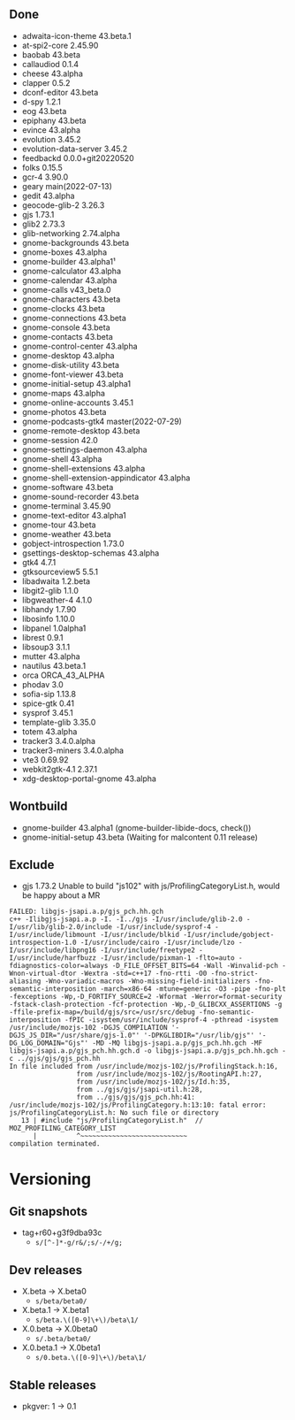 ## Done
- adwaita-icon-theme 43.beta.1
- at-spi2-core 2.45.90
- baobab 43.beta
- callaudiod 0.1.4
- cheese 43.alpha
- clapper 0.5.2
- dconf-editor 43.beta
- d-spy 1.2.1
- eog 43.beta
- epiphany 43.beta
- evince 43.alpha
- evolution 3.45.2
- evolution-data-server 3.45.2
- feedbackd 0.0.0+git20220520
- folks 0.15.5
- gcr-4 3.90.0
- geary main(2022-07-13)
- gedit 43.alpha
- geocode-glib-2 3.26.3
- gjs 1.73.1
- glib2 2.73.3
- glib-networking 2.74.alpha
- gnome-backgrounds 43.beta
- gnome-boxes 43.alpha
- gnome-builder 43.alpha1¹
- gnome-calculator 43.alpha
- gnome-calendar 43.alpha
- gnome-calls v43_beta.0
- gnome-characters 43.beta
- gnome-clocks 43.beta
- gnome-connections 43.beta
- gnome-console 43.beta
- gnome-contacts 43.beta
- gnome-control-center 43.alpha
- gnome-desktop 43.alpha
- gnome-disk-utility 43.beta
- gnome-font-viewer 43.beta
- gnome-initial-setup 43.alpha1
- gnome-maps 43.alpha
- gnome-online-accounts 3.45.1
- gnome-photos 43.beta
- gnome-podcasts-gtk4 master(2022-07-29)
- gnome-remote-desktop 43.beta
- gnome-session 42.0
- gnome-settings-daemon 43.alpha
- gnome-shell 43.alpha
- gnome-shell-extensions 43.alpha
- gnome-shell-extension-appindicator 43.alpha
- gnome-software 43.beta
- gnome-sound-recorder 43.beta
- gnome-terminal 3.45.90
- gnome-text-editor 43.alpha1
- gnome-tour 43.beta
- gnome-weather 43.beta
- gobject-introspection 1.73.0
- gsettings-desktop-schemas 43.alpha
- gtk4 4.7.1
- gtksourceview5 5.5.1
- libadwaita 1.2.beta
- libgit2-glib 1.1.0
- libgweather-4 4.1.0
- libhandy 1.7.90
- libosinfo 1.10.0
- libpanel 1.0alpha1
- librest 0.9.1
- libsoup3 3.1.1
- mutter 43.alpha
- nautilus 43.beta.1
- orca ORCA_43_ALPHA
- phodav 3.0
- sofia-sip 1.13.8
- spice-gtk 0.41
- sysprof 3.45.1
- template-glib 3.35.0
- totem 43.alpha
- tracker3 3.4.0.alpha
- tracker3-miners 3.4.0.alpha
- vte3 0.69.92
- webkit2gtk-4.1 2.37.1
- xdg-desktop-portal-gnome 43.alpha


## Wontbuild
- gnome-builder 43.alpha1 (gnome-builder-libide-docs, check())
- gnome-initial-setup 43.beta (Waiting for malcontent 0.11 release)


## Exclude
- gjs 1.73.2 Unable to build "js102" with js/ProfilingCategoryList.h, would be happy about a MR
```
FAILED: libgjs-jsapi.a.p/gjs_pch.hh.gch
c++ -Ilibgjs-jsapi.a.p -I. -I../gjs -I/usr/include/glib-2.0 -I/usr/lib/glib-2.0/include -I/usr/include/sysprof-4 -I/usr/include/libmount -I/usr/include/blkid -I/usr/include/gobject-introspection-1.0 -I/usr/include/cairo -I/usr/include/lzo -I/usr/include/libpng16 -I/usr/include/freetype2 -I/usr/include/harfbuzz -I/usr/include/pixman-1 -flto=auto -fdiagnostics-color=always -D_FILE_OFFSET_BITS=64 -Wall -Winvalid-pch -Wnon-virtual-dtor -Wextra -std=c++17 -fno-rtti -O0 -fno-strict-aliasing -Wno-variadic-macros -Wno-missing-field-initializers -fno-semantic-interposition -march=x86-64 -mtune=generic -O3 -pipe -fno-plt -fexceptions -Wp,-D_FORTIFY_SOURCE=2 -Wformat -Werror=format-security -fstack-clash-protection -fcf-protection -Wp,-D_GLIBCXX_ASSERTIONS -g -ffile-prefix-map=/build/gjs/src=/usr/src/debug -fno-semantic-interposition -fPIC -isystem/usr/include/sysprof-4 -pthread -isystem /usr/include/mozjs-102 -DGJS_COMPILATION '-DGJS_JS_DIR="/usr/share/gjs-1.0"' '-DPKGLIBDIR="/usr/lib/gjs"' '-DG_LOG_DOMAIN="Gjs"' -MD -MQ libgjs-jsapi.a.p/gjs_pch.hh.gch -MF libgjs-jsapi.a.p/gjs_pch.hh.gch.d -o libgjs-jsapi.a.p/gjs_pch.hh.gch -c ../gjs/gjs/gjs_pch.hh
In file included from /usr/include/mozjs-102/js/ProfilingStack.h:16,
                 from /usr/include/mozjs-102/js/RootingAPI.h:27,
                 from /usr/include/mozjs-102/js/Id.h:35,
                 from ../gjs/gjs/jsapi-util.h:28,
                 from ../gjs/gjs/gjs_pch.hh:41:
/usr/include/mozjs-102/js/ProfilingCategory.h:13:10: fatal error: js/ProfilingCategoryList.h: No such file or directory
   13 | #include "js/ProfilingCategoryList.h"  // MOZ_PROFILING_CATEGORY_LIST
      |          ^~~~~~~~~~~~~~~~~~~~~~~~~~~~
compilation terminated.
```

# Versioning
## Git snapshots
* tag+r60+g3f9dba93c
  * `s/[^-]*-g/r&/;s/-/+/g;`
## Dev releases
* X.beta -> X.beta0
  * `s/beta/beta0/`
* X.beta.1 -> X.beta1
  * `s/beta.\([0-9]\+\)/beta\1/`
* X.0.beta -> X.0beta0
  * `s/.beta/beta0/`
* X.0.beta.1 -> X.0beta1
  * `s/0.beta.\([0-9]\+\)/beta\1/`

## Stable releases
* pkgver: 1 -> 0.1
